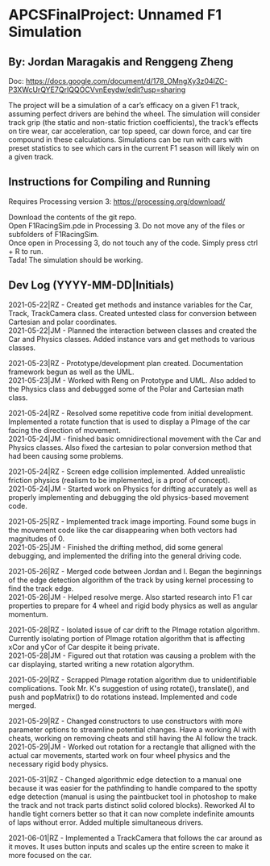 # APCSFinalProject: Unnamed F1 Simulation
## By: Jordan Maragakis and Renggeng Zheng
Doc: https://docs.google.com/document/d/178_OMngXy3z04lZC-P3XWcUrQYE7QrIQQOCVvnEeydw/edit?usp=sharing

The project will be a simulation of a car’s efficacy on a given F1 track, assuming perfect drivers are behind the wheel. The simulation will consider track grip (the static and non-static friction coefficients), the track’s effects on tire wear, car acceleration, car top speed, car down force, and car tire compound in these calculations. Simulations can be run with cars with preset statistics to see which cars in the current F1 season will likely win on a given track.

## Instructions for Compiling and Running
Requires Processing version 3: https://processing.org/download/

Download the contents of the git repo.\
Open F1RacingSim.pde in Processing 3. Do not move any of the files or subfolders of F1RacingSim.\
Once open in Processing 3, do not touch any of the code. Simply press ctrl + R to run.\
Tada! The simulation should be working.

## Dev Log (YYYY-MM-DD|Initials)
2021-05-22|RZ - Created get methods and instance variables for the Car, Track, TrackCamera class. Created untested class for conversion between Cartesian and polar coordinates.\
2021-05-22|JM - Planned the interaction between classes and created the Car and Physics classes. Added instance vars and get methods to various classes.

2021-05-23|RZ - Prototype/development plan created. Documentation framework begun as well as the UML.\
2021-05-23|JM - Worked with Reng on Prototype and UML. Also added to the Physics class and debugged some of the Polar and Cartesian math class.

2021-05-24|RZ - Resolved some repetitive code from initial development. Implemented a rotate function that is used to display a PImage of the car facing the direction of movement.\
2021-05-24|JM - finished basic omnidirectional movement with the Car and Physics classes. Also fixed the cartesian to polar conversion method that had been causing some problems.

2021-05-24|RZ - Screen edge collision implemented. Added unrealistic friction physics (realism to be implemented, is a proof of concept).\
2021-05-24|JM - Started work on Physics for drifting accurately as well as properly implementing and debugging the old physics-based movement code.

2021-05-25|RZ - Implemented track image importing. Found some bugs in the movement code like the car disappearing when both vectors had magnitudes of 0.\
2021-05-25|JM - Finished the drifting method, did some general debugging, and implemented the drifing into the general driving code.

2021-05-26|RZ - Merged code between Jordan and I. Began the beginnings of the edge detection algorithm of the track by using kernel processing to find the track edge.\
2021-05-26|JM - Helped resolve merge. Also started research into F1 car properties to prepare for 4 wheel and rigid body physics as well as angular momentum.

2021-05-28|RZ - Isolated issue of car drift to the PImage rotation algorithm. Currently isolating portion of PImage rotation algorithm that is affecting xCor and yCor of Car despite it being private.\
2021-05-28|JM - Figured out that rotation was causing a problem with the car displaying, started writing a new rotation algorythm.

2021-05-29|RZ - Scrapped PImage rotation algorithm due to unidentifiable complications. Took Mr. K's suggestion of using rotate(), translate(), and push and popMatrix() to do rotations instead. Implemented and code merged.

2021-05-29|RZ - Changed constructors to use constructors with more parameter options to streamline potential changes. Have a working AI with cheats, working on removing cheats and still having the AI follow the track.\
2021-05-29|JM - Worked out rotation for a rectangle that alligned with the actual car movements, started work on four wheel physics and the necessary rigid body physics.

2021-05-31|RZ - Changed algorithmic edge detection to a manual one because it was easier for the pathfinding to handle compared to the spotty edge detection (manual is using the paintbucket tool in photoshop to make the track and not track parts distinct solid colored blocks). Reworked AI to handle tight corners better so that it can now complete indefinite amounts of laps without error. Added multiple simultaneous drivers.

2021-06-01|RZ - Implemented a TrackCamera that follows the car around as it moves. It uses button inputs and scales up the entire screen to make it more focused on the car.
